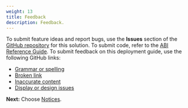 ```yaml
---
weight: 13
title: Feedback
description: Feedback.
---
```


To submit feature ideas and report bugs, use the **Issues** section of the [GitHub repository](https://public-github-repository-link) for this solution. To submit code, refer to the [ABI Reference Guide](https://link-to-reference-guide). To submit feedback on this deployment guide, use the following GitHub links:

* [Grammar or spelling](https-link)
* [Broken link](https-link)
* [Inaccurate content](https-link)
* [Display or design issues](https-link)



**Next:** Choose [Notices](/notices/index.html).